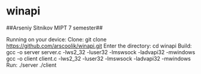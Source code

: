 # winapi
##Arseniy Sitnikov MIPT 7 semester##

Running on your device:
Clone:
    git clone https://github.com/arscoolik/winapi.git
Enter the directory:
    cd winapi
Build:
    gcc -o server server.c -lws2_32 -luser32 -lmswsock -ladvapi32 -mwindows
    gcc -o client client.c -lws2_32 -luser32 -lmswsock -ladvapi32 -mwindows
Run:
    ./server
    ./client <ipv4 addr>
